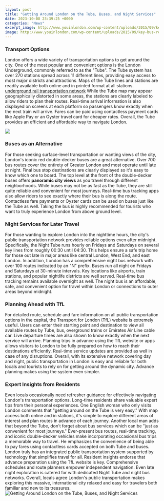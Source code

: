 ```yaml
---
layout: post
title: "Getting Around London on the Tube, Buses, and Night Services"
date: 2023-10-08 23:39:25 +0000
categories: "News"
excerpt_image: http://www.youinlondon.com/wp-content/uploads/2015/09/key-bus-routes-in-central-london-1024x725.jpg
image: http://www.youinlondon.com/wp-content/uploads/2015/09/key-bus-routes-in-central-london-1024x725.jpg
---
```


### Transport Options
London offers a wide variety of transportation options to get around the city. One of the most popular and convenient options is the London Underground, commonly referred to as the "Tube". The Tube system has over 270 stations spread across 11 different lines, providing easy access to most major districts and attractions. Maps of the Tube lines and stations are readily available both online and in printed format at all stations. [underground rail transportation network](https://setit.github.io/2024-01-07-aliansi-politik-budaya-militer-dan-ekonomi-argentina/)
While the Tube map may appear geographically distorted in some areas, the stations are clearly labeled to allow riders to plan their routes. Real-time arrival information is also displayed on screens at each platform so passengers know exactly when the next train will arrive. Fares can be paid using contactless payment cards like Apple Pay or an Oyster travel card for cheaper rates. Overall, the Tube provides an efficient and affordable way to navigate London.

![](https://tfl.gov.uk/cdn/static/cms/images/standard-night-tube-map-large.gif)
### Buses as an Alternative 
For those seeking surface-level transportation or wanting views of the city, London's iconic red double-decker buses are a great alternative. Over 700 bus routes cover the entirety of Greater London and most operate until late at night. Final bus stop destinations are clearly displayed so it's easy to know which one to board. The top level at the front of the double-decker buses offers **panoramic city views** as you travel through different neighborhoods. 
While buses may not be as fast as the Tube, they are still quite reliable and convenient for most journeys. Real-time bus tracking apps also allow riders to see exactly where their bus is along the route. Contactless fare payments or Oyster cards can be used on buses just like the Tube as well. Taking the bus is highly recommended for tourists who want to truly experience London from above ground level.
### Night Services for Later Travel
For those wanting to explore London into the nighttime hours, the city's public transportation network provides reliable options even after midnight. Specifically, the Night Tube runs hourly on Fridays and Saturdays on several key lines from roughly 00:30 until 04:30. This helps ensure a safe trip home for those out late in major areas like central London, West End, and east London. 
In addition, London has a comprehensive night bus network with over 100 routes indicated by an "N" prefix. Buses run all night on Fridays and Saturdays at 30-minute intervals. Key locations like airports, train stations, and popular nightlife districts are well served. Real-time bus tracking remains available overnight as well. The night bus is an affordable, safe, and convenient option for travel within London or connections to outer areas beyond midnight.
### Planning Ahead with TfL
For detailed route, schedule and fare information on all public transportation options in the capital, the Transport for London (TfL) website is extremely useful. Users can enter their starting point and destination to view all available routes by Tube, bus, overground trains or Emirates Air Line cable car. Live departure times are also shown to know exactly when the next service will arrive. 
Planning trips in advance using the TfL website or apps allows visitors to London to be fully prepared on how to reach their destinations efficiently. Real-time service updates are provided as well in case of any disruptions. Overall, with its extensive network covering day and night, public transportation in London is easy and reliable for both locals and tourists to rely on for getting around the dynamic city. Advance planning makes using the system even simpler.
### Expert Insights from Residents
Even locals occasionally need refresher guidance for effectively navigating London's transportation options. Long-time residents share valuable expert tips from their personal experiences. One English woman who only visits London comments that "getting around on the Tube is very easy." With map access both online and in stations, it's simple to explore different areas of interest and plan routes in advance of each journey. 
Another local man adds that beyond the Tube, don't forget about bus services which can be "just as convenient for most journeys." Ever-present bus routes, real-time tracking, and iconic double-decker vehicles make incorporating occasional bus trips a memorable way to travel. He emphasizes the convenience of being able to pay fares using contactless cards accepted on both Tube and buses. London truly has an integrated public transportation system supported by technology that simplifies travel for all.
Resident insights endorse that advance preparation using the TfL website is key. Comprehensive schedules and route planners empower independent navigation. Even late night exploration is catered for with dedicated Night Tube and night bus networks. Overall, locals agree London's public transportation makes exploring this massive, international city relaxed and easy for travelers both familiar and new to its treasures.
![Getting Around London on the Tube, Buses, and Night Services](http://www.youinlondon.com/wp-content/uploads/2015/09/key-bus-routes-in-central-london-1024x725.jpg)